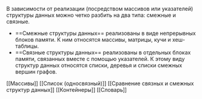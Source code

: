 В зависимости от реализации (посредством массивов или указателей) структуры дан­ных можно четко разбить на два типа: смежные и связные.  
- ==Смежные структуры данных== реализованы в виде непрерывных блоков памяти. К ним относятся массивы, матрицы, кучи и хеш-таблицы.  
-  ==Связные структуры данных== реализованы в отдельных блоках памяти, связанных вместе с помощью указателей. К этому виду структур данных относятся списки, деревья и списки смежных вершин графов.

[[Массивы]]
[[Список (односвязный)]]
[[Сравнение связных и смежных структур данных]]
[[Контейнеры]]
[[Словарь]]





